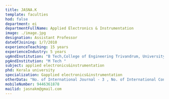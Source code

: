 ```yaml
---
title: JASNA.K
template: faculties
hod: false
department: ei
departmentFullName: Applied Electronics & Instrumentation
image: ./image.jpg
designation: Assistant Professor
dateOfJoining: 1/7/2010
experienceTeaching: 15 years
experienceIndustry: 5 years
ugAndInstitution: "B Tech,College of Engineering Trivandrum, University of Kerala"
pgAndInstitution: "M Tech "
subject: applied electronics&instrumentation
phd: Kerala university
specialization: Gapplied electronics&instrumentation
otherData: "No. of International Journal - 3 , No. of International Conferences - 3, No.of national conferences - 1 "
mobileNumber: 9446361878
mailid: jasnakm@gmail.com
---
```

